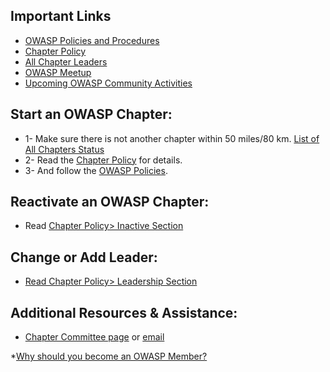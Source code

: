 ## Important Links
* [OWASP Policies and Procedures](https://owasp.org/www-policy/)
* [Chapter Policy](https://owasp.org/www-policy/)
* [All Chapter Leaders](/chapters/leaders/)
* [OWASP Meetup](https://owasp.meetup.com)
* [Upcoming OWASP Community Activities](/chapters/events/)
## Start an OWASP Chapter:
* 1- Make sure there is not another chapter within 50 miles/80 km. [List of All Chapters Status](/chapters/status/)
* 2- Read the [Chapter Policy](https://owasp.org/www-policy/) for details.
* 3- And follow the [OWASP Policies](https://owasp.org/www-policy/).
## Reactivate an OWASP Chapter:
* Read [Chapter Policy> Inactive Section](https://owasp.org/www-policy/operational/chapters) 
## Change or Add Leader:
* [Read Chapter Policy> Leadership Section](https://owasp.org/www-policy/operational/chapters)
## Additional Resources & Assistance:
* [Chapter Committee page](https://owasp.org/www-committee-chapter/) or [email](mailto:chapter-committee@owasp.org)

*[Why should you become an OWASP Member?](https://youtu.be/RrUQYkzdaos)
